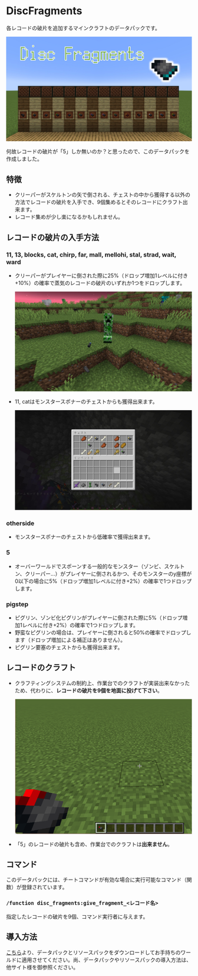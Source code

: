 # DiscFragments
各レコードの破片を追加するマインクラフトのデータパックです。

![メイン画像](README_images/メイン.jpg)

何故レコードの破片が「5」しか無いのか？と思ったので、このデータパックを作成しました。

## 特徴
- クリーパーがスケルトンの矢で倒される、チェストの中から獲得する以外の方法でレコードの破片を入手でき、9個集めるとそのレコードにクラフト出来ます。
- レコード集めが少し楽になるかもしれません。

## レコードの破片の入手方法
### 11, 13, blocks, cat, chirp, far, mall, mellohi, stal, strad, wait, ward
- クリーパーがプレイヤーに倒された際に25%（ドロップ増加1レベルに付き+10%）の確率で蒸気のレコードの破片のいずれか1つをドロップします。

  ![クリーパーのドロップ](README_images/クリーパードロップ.jpg)

- 11, catはモンスタースポナーのチェストからも獲得出来ます。

  ![チェストの中身](README_images/チェストの中身.jpg)

### otherside
- モンスタースポナーのチェストから低確率で獲得出来ます。

### 5
- オーバーワールドでスポーンする一般的なモンスター（ゾンビ、スケルトン、クリーパー...）がプレイヤーに倒されるかつ、そのモンスターのy座標が0以下の場合に5%（ドロップ増加1レベルに付き+2%）の確率で1つドロップします。

### pigstep
- ピグリン、ゾンビ化ピグリンがプレイヤーに倒された際に5%（ドロップ増加1レベルに付き+2%）の確率で1つドロップします。
- 野蛮なピグリンの場合は、プレイヤーに倒されると50%の確率でドロップします（ドロップ増加による補正はありません）。
- ピグリン要塞のチェストからも獲得出来ます。

## レコードのクラフト
- クラフティングシステムの制約上、作業台でのクラフトが実装出来なかったため、代わりに、**レコードの破片を9個を地面に投げて下さい**。

  ![レコードのクラフト](README_images/レコードのクラフト.gif)

- 「5」のレコードの破片も含め、作業台でのクラフトは**出来ません**。

## コマンド
このデータパックには、チートコマンドが有効な場合に実行可能なコマンド（関数）が登録されています。

### ```/function disc_fragments:give_fragment_<レコード名>```
指定したレコードの破片を9個、コマンド実行者に与えます。

## 導入方法
[こちら](https://github.com/Gakuto1112/DiscFragments/releases/tag/v1.0.1)より、データパックとリソースパックをダウンロードしてお手持ちのワールドに適用させてください。尚、データパックやリソースパックの導入方法は、他サイト様を御参照ください。